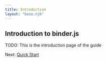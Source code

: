 ```yaml
---
title: Introduction
layout: "base.njk"
---
```


## Introduction to binder.js

TODO: This is the introduction page of the guide

Next: [Quick Start](/guide/quick-start)

